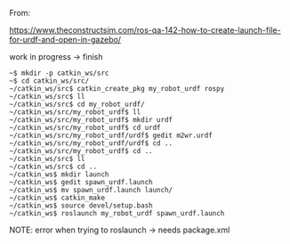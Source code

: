 From:

https://www.theconstructsim.com/ros-qa-142-how-to-create-launch-file-for-urdf-and-open-in-gazebo/

work in progress -> finish

```
~$ mkdir -p catkin_ws/src
~$ cd catkin_ws/src/
~/catkin_ws/src$ catkin_create_pkg my_robot_urdf rospy
~/catkin_ws/src$ ll
~/catkin_ws/src$ cd my_robot_urdf/
~/catkin_ws/src/my_robot_urdf$ ll
~/catkin_ws/src/my_robot_urdf$ mkdir urdf
~/catkin_ws/src/my_robot_urdf$ cd urdf
~/catkin_ws/src/my_robot_urdf/urdf$ gedit m2wr.urdf
~/catkin_ws/src/my_robot_urdf/urdf$ cd ..
~/catkin_ws/src/my_robot_urdf$ cd ..
~/catkin_ws/src$ ll
~/catkin_ws/src$ cd ..
~/catkin_ws$ mkdir launch
~/catkin_ws$ gedit spawn_urdf.launch
~/catkin_ws$ mv spawn_urdf.launch launch/
~/catkin_ws$ catkin_make
~/catkin_ws$ source devel/setup.bash 
~/catkin_ws$ roslaunch my_robot_urdf spawn_urdf.launch
```
NOTE: error when trying to roslaunch -> needs package.xml
